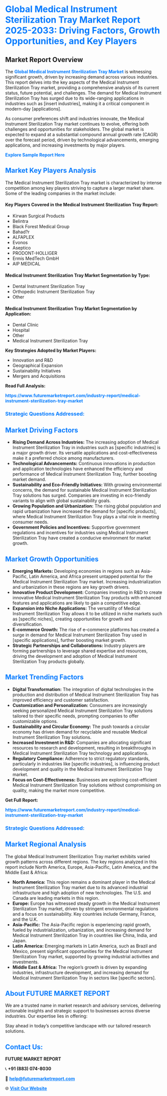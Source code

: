 <h1 style="color: #007BFF;">Global Medical Instrument Sterilization Tray Market Report 2025-2033: Driving Factors, Growth Opportunities, and Key Players</h1>

<section id="overview">
<h2>Market Report Overview</h2>
<p>The <a href="https://www.futuremarketreport.com/industry-report/medical-instrument-sterilization-tray-market" style="color: #007BFF; text-decoration: none;"><strong>Global Medical Instrument Sterilization Tray Market</strong></a> is witnessing significant growth, driven by increasing demand across various industries. This report delves into the key aspects of the Medical Instrument Sterilization Tray market, providing a comprehensive analysis of its current status, future potential, and challenges. The demand for Medical Instrument Sterilization Tray has surged due to its wide-ranging applications in industries such as [insert industries], making it a critical component in modern-day [applications].</p>
<p>As consumer preferences shift and industries innovate, the Medical Instrument Sterilization Tray market continues to evolve, offering both challenges and opportunities for stakeholders. The global market is expected to expand at a substantial compound annual growth rate (CAGR) over the forecast period, driven by technological advancements, emerging applications, and increasing investments by major players.</p>
</section>

<section id="overview">
<p><a href="https://www.futuremarketreport.com/request-sample/reportId=123600" style="color: #007BFF; text-decoration: none;"><strong>Explore Sample Report Here</strong></a></p>
</section>

<section id="key-players">
<h2 style="color: #007BFF;">Market Key Players Analysis</h2>
<p>The Medical Instrument Sterilization Tray market is characterized by intense competition among key players striving to capture a larger market share. Some of the leading companies in the market include:</p>
<h4>Key Players Covered in the Medical Instrument Sterilization Tray Report:</h4>
<ul><li>Kirwan Surgical Products</li><li>Belintra</li><li>Black Forest Medical Group</li><li>Bahad?r</li><li>ALFAPLEX</li><li>Evonos</li><li>Aseptico</li><li>PRODONT-HOLLIGER</li><li>Ermis MedTech GmbH</li><li>AIP MEDICAL</li></ul>
<h4>Medical Instrument Sterilization Tray Market Segmentation by Type:</h4>
<ul><li>Dental Instrument Sterilization Tray</li><li>Orthopedic Instrument Sterilization Tray</li><li>Other</li></ul>

<h4>Medical Instrument Sterilization Tray Market Segmentation by Application:</h4>
<ul><li>Dental Clinic</li><li>Hospital</li><li>Other</li><li>Medical Instrument Sterilization Tray</li></ul>
<p><strong>Key Strategies Adopted by Market Players:</strong></p>
<ul>
<li>Innovation and R&D</li>
<li>Geographical Expansion</li>
<li>Sustainability Initiatives</li>
<li>Mergers and Acquisitions</li>
</ul>
</section>

<section>
<p><strong>Read Full Analysis: </strong></p><a href="https://www.futuremarketreport.com/industry-report/medical-instrument-sterilization-tray-market" style="color: #007BFF; text-decoration: none;"><strong>https://www.futuremarketreport.com/industry-report/medical-instrument-sterilization-tray-market</strong></a>
<h3 style="color: #007BFF;">Strategic Questions Addressed:</h3>
</section>

<section id="driving-factors">
<h2 style="color: #007BFF;">Market Driving Factors</h2>
<ul>
<li><strong>Rising Demand Across Industries:</strong> The increasing adoption of Medical Instrument Sterilization Tray in industries such as [specific industries] is a major growth driver. Its versatile applications and cost-effectiveness make it a preferred choice among manufacturers.</li>
<li><strong>Technological Advancements:</strong> Continuous innovations in production and application technologies have enhanced the efficiency and performance of Medical Instrument Sterilization Tray, further boosting market demand.</li>
<li><strong>Sustainability and Eco-Friendly Initiatives:</strong> With growing environmental concerns, the demand for sustainable Medical Instrument Sterilization Tray solutions has surged. Companies are investing in eco-friendly variants to align with global sustainability goals.</li>
<li><strong>Growing Population and Urbanization:</strong> The rising global population and rapid urbanization have increased the demand for [specific products], where Medical Instrument Sterilization Tray plays a vital role in meeting consumer needs.</li>
<li><strong>Government Policies and Incentives:</strong> Supportive government regulations and incentives for industries using Medical Instrument Sterilization Tray have created a conducive environment for market growth.</li>
</ul>
</section>

<section id="growth-opportunities">
<h2 style="color: #007BFF;">Market Growth Opportunities</h2>
<ul>
<li><strong>Emerging Markets:</strong> Developing economies in regions such as Asia-Pacific, Latin America, and Africa present untapped potential for the Medical Instrument Sterilization Tray market. Increasing industrialization and urbanization in these regions are key growth drivers.</li>
<li><strong>Innovative Product Development:</strong> Companies investing in R&D to create innovative Medical Instrument Sterilization Tray products with enhanced features and applications are likely to gain a competitive edge.</li>
<li><strong>Expansion into Niche Applications:</strong> The versatility of Medical Instrument Sterilization Tray allows it to be utilized in niche markets such as [specific niches], creating opportunities for growth and diversification.</li>
<li><strong>E-commerce Growth:</strong> The rise of e-commerce platforms has created a surge in demand for Medical Instrument Sterilization Tray used in [specific applications], further boosting market growth.</li>
<li><strong>Strategic Partnerships and Collaborations:</strong> Industry players are forming partnerships to leverage shared expertise and resources, driving the development and adoption of Medical Instrument Sterilization Tray products globally.</li>
</ul>
</section>

<section id="trending-factors">
<h2 style="color: #007BFF;">Market Trending Factors</h2>
<ul>
<li><strong>Digital Transformation:</strong> The integration of digital technologies in the production and distribution of Medical Instrument Sterilization Tray has improved efficiency and customer satisfaction.</li>
<li><strong>Customization and Personalization:</strong> Consumers are increasingly seeking personalized Medical Instrument Sterilization Tray solutions tailored to their specific needs, prompting companies to offer customizable options.</li>
<li><strong>Sustainability and Circular Economy:</strong> The push towards a circular economy has driven demand for recyclable and reusable Medical Instrument Sterilization Tray solutions.</li>
<li><strong>Increased Investment in R&D:</strong> Companies are allocating significant resources to research and development, resulting in breakthroughs in Medical Instrument Sterilization Tray technology and applications.</li>
<li><strong>Regulatory Compliance:</strong> Adherence to strict regulatory standards, particularly in industries like [specific industries], is influencing product development and quality in the Medical Instrument Sterilization Tray market.</li>
<li><strong>Focus on Cost-Effectiveness:</strong> Businesses are exploring cost-efficient Medical Instrument Sterilization Tray solutions without compromising on quality, making the market more competitive.</li>
</ul>
</section>

<section>
<p><strong>Get Full Report: </strong></p><a href="https://www.futuremarketreport.com/industry-report/medical-instrument-sterilization-tray-market" style="color: #007BFF; text-decoration: none;"><strong>https://www.futuremarketreport.com/industry-report/medical-instrument-sterilization-tray-market</strong></a>
<h3 style="color: #007BFF;">Strategic Questions Addressed:</h3>
</section>


<section id="regional-analysis">
<h2 style="color: #007BFF;">Market Regional Analysis</h2>
<p>The global Medical Instrument Sterilization Tray market exhibits varied growth patterns across different regions. The key regions analyzed in this report include North America, Europe, Asia-Pacific, Latin America, and the Middle East & Africa:</p>
<ul>
<li><strong>North America:</strong> This region remains a dominant player in the Medical Instrument Sterilization Tray market due to its advanced industrial infrastructure and high adoption of new technologies. The U.S. and Canada are leading markets in this region.</li>
<li><strong>Europe:</strong> Europe has witnessed steady growth in the Medical Instrument Sterilization Tray market, driven by stringent environmental regulations and a focus on sustainability. Key countries include Germany, France, and the U.K.</li>
<li><strong>Asia-Pacific:</strong> The Asia-Pacific region is experiencing rapid growth, fueled by industrialization, urbanization, and increasing demand for Medical Instrument Sterilization Tray in countries like China, India, and Japan.</li>
<li><strong>Latin America:</strong> Emerging markets in Latin America, such as Brazil and Mexico, present significant opportunities for the Medical Instrument Sterilization Tray market, supported by growing industrial activities and investments.</li>
<li><strong>Middle East & Africa:</strong> The region’s growth is driven by expanding industries, infrastructure development, and increasing demand for Medical Instrument Sterilization Tray in sectors like [specific sectors].</li>
</ul>
</section>

<footer>
<h2 style="color: #007BFF;">About FUTURE MARKET REPORT</h2>
<p>We are a trusted name in market research and advisory services, delivering actionable insights and strategic support to businesses across diverse industries. Our expertise lies in offering:</p>

<p>Stay ahead in today’s competitive landscape with our tailored research solutions.</p>

<h2 style="color: #007BFF;">Contact Us:</h2>
<p><strong>FUTURE MARKET REPORT</strong></p>
<p>📞 <strong>+91 (883) 074-8030</strong></p>
<p>📧 <strong><a href="mailto:help@futuremarketreport.com" style="color: #007BFF;">help@futuremarketreport.com</a></strong></p>
<p>🌐 <strong><a href="https://www.futuremarketreport.com/" style="color: #007BFF;">Visit Our Website</a></strong></p>
</footer>